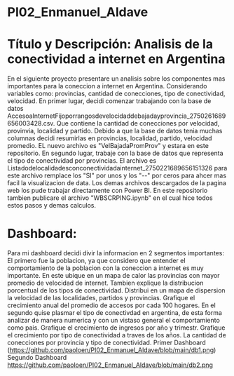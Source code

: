 # PI02_Enmanuel_Aldave

# Título y Descripción: Analisis de la conectividad a internet en Argentina
En el siguiente proyecto presentare un analisis sobre los componentes mas importantes para la coneccion a internet en Argentina.
Considerando variables como: provincias, cantidad de conecciones, tipo de conectividad, velocidad.
En primer lugar, decidi comenzar trabajando con la base de datos AccesoaInternetFijoporrangosdevelocidaddebajadayprovincia_2750261689656003428.csv. Que contiene la cantidad de conecciones por velocidad, provinvia, localidad y partido. Debido a que la base de datos tenia muchas columnas decidi resumirlas en provincias, localidad, partido, velocidad promedio. EL nuevo archivo es "VelBajadaPromProv" y estara en este repositorio.
En segundo lugar, trabaje con la base de datos que representa el tipo de conectividad por provincias. El archivo es Listadodelocalidadesconconectividadainternet_2750221689656151326 para este archivo remplace los "SI" por unos y los "--" por ceros para ahcer mas facil la visualizacion de data.
Los demas archivos descargados de la pagina web los pude trabajar directamente con Power BI.
En este repositorio tambien publicare el archivo "WBSCRPING.ipynb" en el cual hice todos estos pasos y demas calculos.

# Dashboard:
Para mi dashboard decidi divir la informacion en 2 segmentos importantes: El primero fue la poblacion, ya que considero que entender el comportamiento de la poblacion con la coneccion a internet es muy importante. En este ubique en un mapa de calor las provincias con mayor promedio de velocidad de internet. Tambien explique la distribucion porcentual de los tipos de conectividad. Distribui en un mapa de dispersion la velocidad de las localidades, partidos y provincias. Grafique el crecimiento anual del promedio de accesos por cada 100 hogares. En el segundo quise plasmar el tipo de conectivdad en argentina, de esta forma analizar de manera numerica y con un vistaso general el comportamiento como pais. Grafique el crecimiento de ingresos por año y trimestr. Grafique el crecimiento por tipo de conectividad a traves de los años. La cantidad de conecciones por provincia y tipo de conectividad.
Primer Dashboard
(https://github.com/paoloen/PI02_Enmanuel_Aldave/blob/main/db1.png)
Segundo Dashboard
https://github.com/paoloen/PI02_Enmanuel_Aldave/blob/main/db2.png
